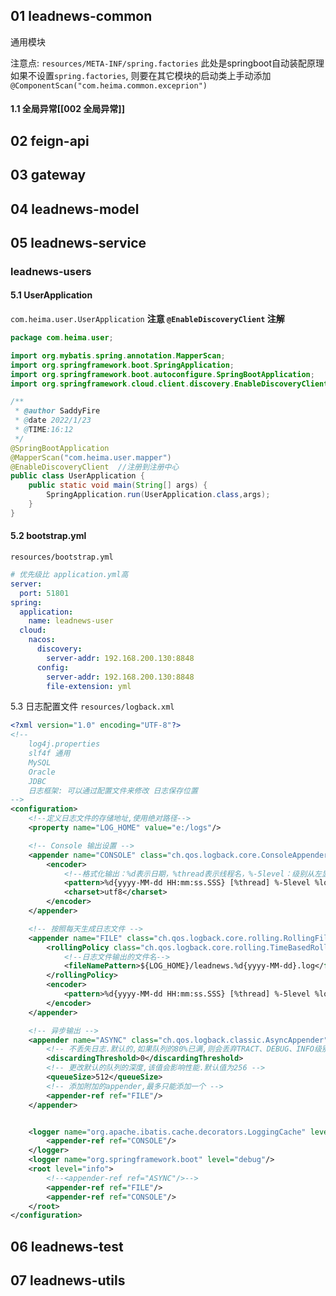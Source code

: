 ## 01 leadnews-common
通用模块

注意点: `resources/META-INF/spring.factories`
此处是springboot自动装配原理
如果不设置`spring.factories`, 则要在其它模块的启动类上手动添加`@ComponentScan("com.heima.common.exceprion")`

#### 1.1 全局异常[[002 全局异常]]

## 02 feign-api

## 03 gateway


## 04 leadnews-model
## 05 leadnews-service
### leadnews-users
#### 5.1 UserApplication
`com.heima.user.UserApplication`
**注意 `@EnableDiscoveryClient` 注解**
```java
package com.heima.user;

import org.mybatis.spring.annotation.MapperScan;
import org.springframework.boot.SpringApplication;
import org.springframework.boot.autoconfigure.SpringBootApplication;
import org.springframework.cloud.client.discovery.EnableDiscoveryClient;

/**
 * @author SaddyFire
 * @date 2022/1/23
 * @TIME:16:12
 */
@SpringBootApplication
@MapperScan("com.heima.user.mapper")
@EnableDiscoveryClient  //注册到注册中心
public class UserApplication {
    public static void main(String[] args) {
        SpringApplication.run(UserApplication.class,args);
    }
}
```

#### 5.2 bootstrap.yml
`resources/bootstrap.yml`
```yml
# 优先级比 application.yml高
server:
  port: 51801
spring:
  application:
    name: leadnews-user
  cloud:
    nacos:
      discovery:
        server-addr: 192.168.200.130:8848
      config:
        server-addr: 192.168.200.130:8848
        file-extension: yml
```

5.3 日志配置文件
`resources/logback.xml`
```xml
<?xml version="1.0" encoding="UTF-8"?>
<!--
    log4j.properties
    slf4f 通用
    MySQL
    Oracle
    JDBC
    日志框架: 可以通过配置文件来修改 日志保存位置
-->
<configuration>
    <!--定义日志文件的存储地址,使用绝对路径-->
    <property name="LOG_HOME" value="e:/logs"/>

    <!-- Console 输出设置 -->
    <appender name="CONSOLE" class="ch.qos.logback.core.ConsoleAppender">
        <encoder>
            <!--格式化输出：%d表示日期，%thread表示线程名，%-5level：级别从左显示5个字符宽度%msg：日志消息，%n是换行符-->
            <pattern>%d{yyyy-MM-dd HH:mm:ss.SSS} [%thread] %-5level %logger{36} - %msg%n</pattern>
            <charset>utf8</charset>
        </encoder>
    </appender>

    <!-- 按照每天生成日志文件 -->
    <appender name="FILE" class="ch.qos.logback.core.rolling.RollingFileAppender">
        <rollingPolicy class="ch.qos.logback.core.rolling.TimeBasedRollingPolicy">
            <!--日志文件输出的文件名-->
            <fileNamePattern>${LOG_HOME}/leadnews.%d{yyyy-MM-dd}.log</fileNamePattern>
        </rollingPolicy>
        <encoder>
            <pattern>%d{yyyy-MM-dd HH:mm:ss.SSS} [%thread] %-5level %logger{36} - %msg%n</pattern>
        </encoder>
    </appender>

    <!-- 异步输出 -->
    <appender name="ASYNC" class="ch.qos.logback.classic.AsyncAppender">
        <!-- 不丢失日志.默认的,如果队列的80%已满,则会丢弃TRACT、DEBUG、INFO级别的日志 -->
        <discardingThreshold>0</discardingThreshold>
        <!-- 更改默认的队列的深度,该值会影响性能.默认值为256 -->
        <queueSize>512</queueSize>
        <!-- 添加附加的appender,最多只能添加一个 -->
        <appender-ref ref="FILE"/>
    </appender>


    <logger name="org.apache.ibatis.cache.decorators.LoggingCache" level="DEBUG" additivity="false">
        <appender-ref ref="CONSOLE"/>
    </logger>
    <logger name="org.springframework.boot" level="debug"/>
    <root level="info">
        <!--<appender-ref ref="ASYNC"/>-->
        <appender-ref ref="FILE"/>
        <appender-ref ref="CONSOLE"/>
    </root>
</configuration>
```


## 06 leadnews-test

## 07 leadnews-utils




